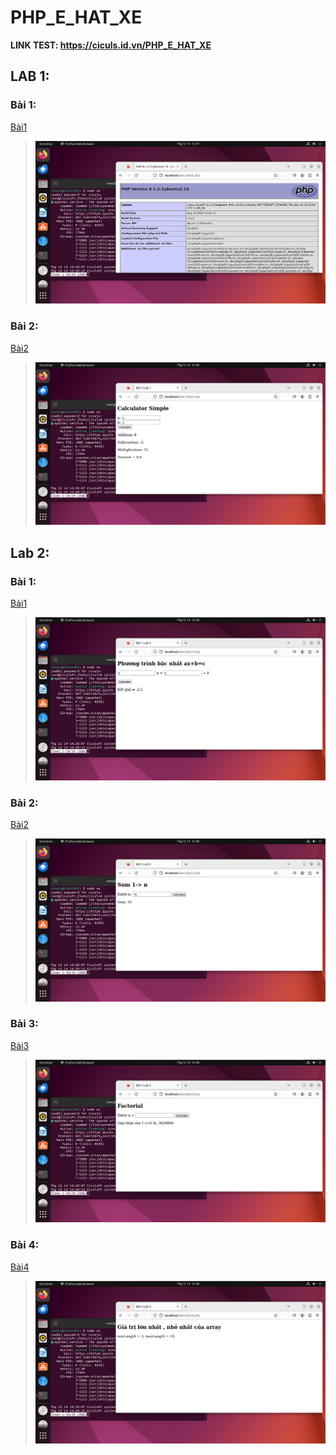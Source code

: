# PHP_E_HAT_XE

**LINK TEST: https://ciculs.id.vn/PHP_E_HAT_XE**

## LAB 1:

### Bài 1:

[Bài1](https://github.com/Ciculs/PHP_E_HAT_XE/blob/main/lab1/bai1.php)

> ![imgs](/imgs/bai1.png)


### Bài 2:

[Bài2](https://github.com/Ciculs/PHP_E_HAT_XE/blob/main/lab1/bai2.php)

> ![imgs](/imgs/bai2.png)


## Lab 2:

### Bài 1:

[Bài1](https://github.com/Ciculs/PHP_E_HAT_XE/blob/main/lab2/bai1.php)

> ![imgs](/imgs/bai1lab2.png)


### Bài 2:

[Bài2](https://github.com/Ciculs/PHP_E_HAT_XE/blob/main/lab2/bai2.php)

> ![imgs](/imgs/bai2lab2.png)


### Bài 3:

[Bài3](https://github.com/Ciculs/PHP_E_HAT_XE/blob/main/lab2/bai3.php)

> ![imgs](/imgs/bai3lab2.png)


### Bài 4:

[Bài4](https://github.com/Ciculs/PHP_E_HAT_XE/blob/main/lab2/bai4.php)

> ![imgs](/imgs/bai4lab2.png)

